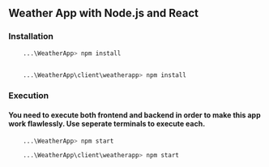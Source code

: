 ## Weather App with Node.js and React

### Installation

```bash
    ...\WeatherApp> npm install
```

```bash

    ...\WeatherApp\client\weatherapp> npm install
```

### Execution
#### You need to execute both frontend and backend in order to make this app work flawlessly. Use seperate terminals to execute each.

```bash
    ...\WeatherApp> npm start
```

```bash
    ...\WeatherApp\client\weatherapp> npm start
```
